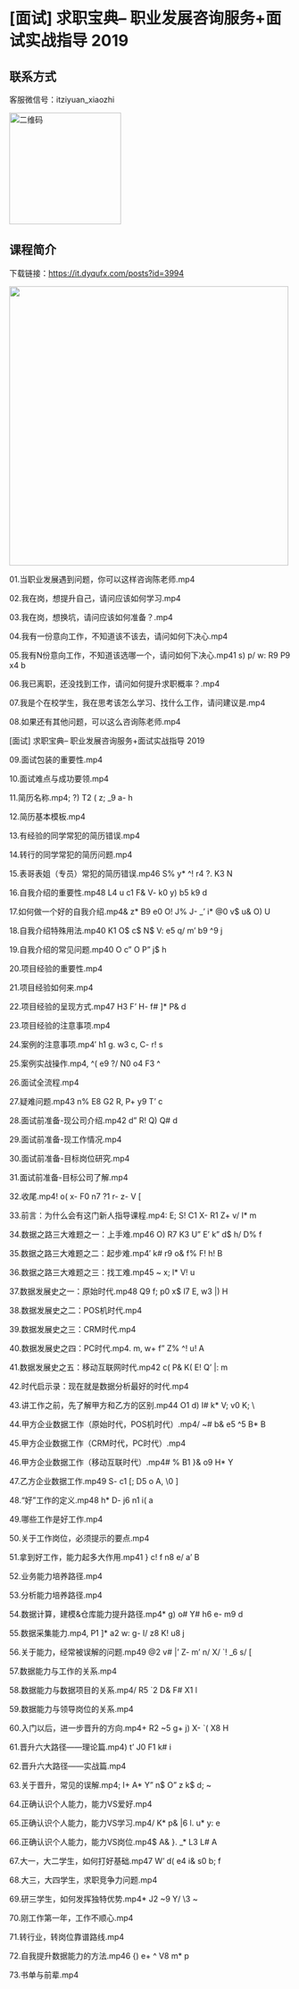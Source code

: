 # [面试] 求职宝典&#8211; 职业发展咨询服务+面试实战指导 2019

## 联系方式

客服微信号：itziyuan_xiaozhi

<img src="https://ziyuanyun.oss-cn-guangzhou.aliyuncs.com/common/20240614073449/666b82192834a.jpg" width="200" height="200" alt="二维码">

## 课程简介

下载链接：https://it.dyqufx.com/posts?id=3994

<img src="https://ziyuanyun.oss-cn-guangzhou.aliyuncs.com/yun/20240515185539/664494abc1910.jpg" width="500" alt="">

  01.当职业发展遇到问题，你可以这样咨询陈老师.mp4

 02.我在岗，想提升自己，请问应该如何学习.mp4

 03.我在岗，想换坑，请问应该如何准备？.mp4

 04.我有一份意向工作，不知道该不该去，请问如何下决心.mp4

 05.我有N份意向工作，不知道该选哪一个，请问如何下决心.mp41 s) p/ w: R9 P9 x4 b

 06.我已离职，还没找到工作，请问如何提升求职概率？.mp4

 07.我是个在校学生，我在思考该怎么学习、找什么工作，请问建议是.mp4

 08.如果还有其他问题，可以这么咨询陈老师.mp4

 [面试] 求职宝典&#8211; 职业发展咨询服务+面试实战指导 2019



 09.面试包装的重要性.mp4

 10.面试难点与成功要领.mp4

 11.简历名称.mp4; ?) T2 \( z; _9 a- h

 12.简历基本模板.mp4

 13.有经验的同学常犯的简历错误.mp4

 14.转行的同学常犯的简历问题.mp4

 15.表哥表姐（专员）常犯的简历错误.mp46 S% y* ^! r4 ?. K3 N

 16.自我介绍的重要性.mp48 L4 u c1 F&amp; V- k0 y) b5 k9 d

 17.如何做一个好的自我介绍.mp4&amp; z* B9 e0 O! J% J- _&#8217; i* @0 v$ u&amp; O) U

 18.自我介绍特殊用法.mp40 K1 O$ c$ N$ V: e5 q/ m&#8217; b9 ^9 j

 19.自我介绍的常见问题.mp40 O c&#8221; O P&#8221; j$ h

 20.项目经验的重要性.mp4

 21.项目经验如何来.mp4

 22.项目经验的呈现方式.mp47 H3 F&#8217; H- f# ]* P&amp; d

 23.项目经验的注意事项.mp4

 24.案例的注意事项.mp4&#8242; h1 g. w3 c, C- r! s

 25.案例实战操作.mp4, ^( e9 ?/ N0 o4 F3 ^

 26.面试全流程.mp4

 27.疑难问题.mp43 n% E8 G2 R, P+ y9 T&#8217; c

 28.面试前准备-现公司介绍.mp42 d&#8221; R! Q) Q# d

 29.面试前准备-现工作情况.mp4

 30.面试前准备-目标岗位研究.mp4

 31.面试前准备-目标公司了解.mp4

 32.收尾.mp4! o( x- F0 n7 ?1 r- z- V [

 33.前言：为什么会有这门新人指导课程.mp4: E; S! C1 X- R1 Z+ v/ I* m

 34.数据之路三大难题之一：上手难.mp46 O) R7 K3 U&#8221; E&#8217; k&#8221; d$ h/ D% f

 35.数据之路三大难题之二：起步难.mp4&#8242; k# r9 o&amp; f% F! h! B

 36.数据之路三大难题之三：找工难.mp45 ~ x; l* V! u

 37.数据发展史之一：原始时代.mp48 Q9 f; p0 x$ l7 E, w3 |) H

 38.数据发展史之二：POS机时代.mp4

 39.数据发展史之三：CRM时代.mp4

 40.数据发展史之四：PC时代.mp4. m, w+ f&#8221; Z% ^! u! A

 41.数据发展史之五：移动互联网时代.mp42 c( P&amp; K( E! Q&#8217; |: m

 42.时代启示录：现在就是数据分析最好的时代.mp4

 43.讲工作之前，先了解甲方和乙方的区别.mp44 O1 d) I# k* V; v0 K; \

 44.甲方企业数据工作（原始时代，POS机时代）.mp4/ ~# b&amp; e5 ^5 B* B

 45.甲方企业数据工作（CRM时代，PC时代）.mp4

 46.甲方企业数据工作（移动互联时代）.mp4# \% B1 }&amp; o9 H* Y

 47.乙方企业数据工作.mp49 S- c1 [; D5 o A, \0 ]

 48.“好”工作的定义.mp48 h* D- j6 n1 i( a

 49.哪些工作是好工作.mp4

 50.关于工作岗位，必须提示的要点.mp4

 51.拿到好工作，能力起多大作用.mp41 } c! f n8 e/ a&#8217; B

 52.业务能力培养路径.mp4

 53.分析能力培养路径.mp4

 54.数据计算，建模&amp;仓库能力提升路径.mp4* g) o# Y# h6 e- m9 d

 55.数据采集能力.mp4, P1 ]* a2 w: g- I/ z8 K! u8 j

 56.关于能力，经常被误解的问题.mp49 @2 v# |&#8217; Z- m&#8217; n/ X/ `! _6 s/ [

 57.数据能力与工作的关系.mp4

 58.数据能力与数据项目的关系.mp4/ R5 `2 D&amp; F# X1 l

 59.数据能力与领导岗位的关系.mp4

 60.入门以后，进一步晋升的方向.mp4+ R2 ~5 g+ j) X- `( X8 H

 61.晋升六大路径——理论篇.mp4) t&#8217; J0 F1 k# i

 62.晋升六大路径——实战篇.mp4

 63.关于晋升，常见的误解.mp4; I+ A* Y&#8221; n$ O&#8221; z k$ d; ~

 64.正确认识个人能力，能力VS爱好.mp4

 65.正确认识个人能力，能力VS学习.mp4/ K* p&amp; |6 l. u* y: e

 66.正确认识个人能力，能力VS岗位.mp4$ A&amp; }. _* L3 L# A

 67.大一，大二学生，如何打好基础.mp47 W&#8217; d( e4 i&amp; s0 b; f

 68.大三，大四学生，求职竞争力问题.mp4

 69.研三学生，如何发挥独特优势.mp4* J2 ~9 Y/ \3 ~

 70.刚工作第一年，工作不顺心.mp4

 71.转行业，转岗位靠谱路线.mp4

 72.自我提升数据能力的方法.mp46 {) e+ ^ V8 m* p

 73.书单与前辈.mp4

  